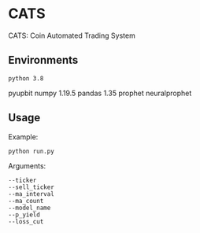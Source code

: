 # CATS
CATS: Coin Automated Trading System

## Environments
	python 3.8
  pyupbit
	numpy 1.19.5
  pandas 1.35
  prophet
  neuralprophet
  
## Usage

Example:  

	python run.py

Arguments:  

    --ticker
    --sell_ticker
    --ma_interval
    --ma_count
    --model_name
    --p_yield
    --loss_cut
